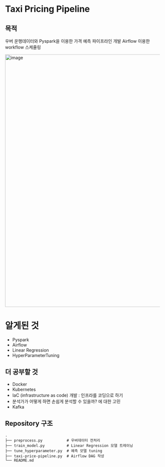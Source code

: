 # Taxi Pricing Pipeline  

## 목적
우버 운행데이터와 Pyspark을 이용한 가격 예측 파이프라인 개발
Airflow 이용한 workflow 스케쥴링

<img width="823" alt="image" src="https://user-images.githubusercontent.com/79136484/161663194-65162f62-df41-4e3f-af3a-d0c8e69193d6.png">

 
# 알게된 것
* Pyspark 
* Airflow
* Linear Regression
* HyperParameterTuning 

## 더 공부할 것
* Docker
* Kubernetes
* IaC (infrastructure as code) 개발 : 인프라를 코딩으로 하기 
* 분석가가 어떻게 하면 손쉽게 분석할 수 있을까? 에 대한 고민
* Kafka
 
## Repository 구조
```
.
├── preprocess.py           # 우버데이터 전처리
├── train_model.py          # Linear Regression 모델 트레이닝 
├── tune_hyperparameter.py  # 예측 모델 tuning 
├── taxi-price-pipeline.py  # Airflow DAG 작성
└── README.md
 
```


